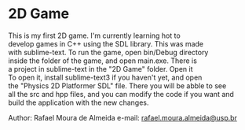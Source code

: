 # 2D Game

                                                                                     
This is my first 2D game. I'm currently learning hot to                         
develop games in C++ using the SDL library. This was made                       
with sublime-text. To run the game, open bin/Debug directory                    
inside the folder of the game, and open main.exe. There is                      
a project in sublime-text in the "2D Game" folder. Open it                     
To open it, install sublime-text3 if you haven't yet, and open                  
the "Physics 2D Platformer SDL" file. There you will be abble to see            
all the src and hpp files, and you can modify the code if you want and          
build the application with the new changes.

Author: Rafael Moura de Almeida
e-mail: rafael.moura.almeida@usp.br
